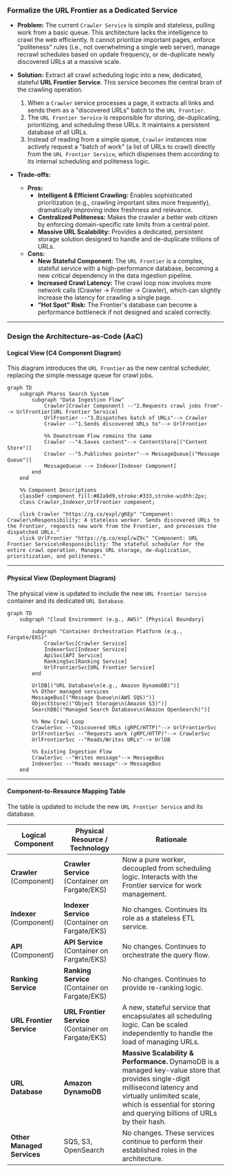 ### **Formalize the URL Frontier as a Dedicated Service**

*   **Problem:** The current `Crawler Service` is simple and stateless, pulling work from a basic queue. This architecture lacks the intelligence to crawl the web efficiently. It cannot prioritize important pages, enforce "politeness" rules (i.e., not overwhelming a single web server), manage recrawl schedules based on update frequency, or de-duplicate newly discovered URLs at a massive scale.

*   **Solution:** Extract all crawl scheduling logic into a new, dedicated, stateful **URL Frontier Service**. This service becomes the central brain of the crawling operation.
    1.  When a `Crawler` service processes a page, it extracts all links and sends them as a "discovered URLs" batch to the `URL Frontier`.
    2.  The `URL Frontier Service` is responsible for storing, de-duplicating, prioritizing, and scheduling these URLs. It maintains a persistent database of all URLs.
    3.  Instead of reading from a simple queue, `Crawler` instances now actively request a "batch of work" (a list of URLs to crawl) directly from the `URL Frontier Service`, which dispenses them according to its internal scheduling and politeness logic.

*   **Trade-offs:**
    *   **Pros:**
        *   **Intelligent & Efficient Crawling:** Enables sophisticated prioritization (e.g., crawling important sites more frequently), dramatically improving index freshness and relevance.
        *   **Centralized Politeness:** Makes the crawler a better web citizen by enforcing domain-specific rate limits from a central point.
        *   **Massive URL Scalability:** Provides a dedicated, persistent storage solution designed to handle and de-duplicate trillions of URLs.
    *   **Cons:**
        *   **New Stateful Component:** The `URL Frontier` is a complex, stateful service with a high-performance database, becoming a new critical dependency in the data ingestion pipeline.
        *   **Increased Crawl Latency:** The crawl loop now involves more network calls (Crawler -> Frontier -> Crawler), which can slightly increase the latency for crawling a single page.
        *   **"Hot Spot" Risk:** The Frontier's database can become a performance bottleneck if not designed and scaled correctly.

---

### **Design the Architecture-as-Code (AaC)**

#### **Logical View (C4 Component Diagram)**

This diagram introduces the `URL Frontier` as the new central scheduler, replacing the simple message queue for crawl jobs.

```mermaid
graph TD
    subgraph Pharos Search System
        subgraph "Data Ingestion Flow"
            Crawler[Crawler Component] --"2.Requests crawl jobs from"--> UrlFrontier[URL Frontier Service]
            UrlFrontier --"3.Dispatches batch of URLs"--> Crawler
            Crawler --"1.Sends discovered URLs to"--> UrlFrontier
            
            %% Downstream Flow remains the same
            Crawler --"4.Saves content"--> ContentStore[("Content Store")]
            Crawler --"5.Publishes pointer"--> MessageQueue[("Message Queue")]
            MessageQueue --> Indexer[Indexer Component]
        end
    end

    %% Component Descriptions
    classDef component fill:#82a9d9,stroke:#333,stroke-width:2px;
    class Crawler,Indexer,UrlFrontier component;

    click Crawler "https://g.co/expl/gKEp" "Component: Crawler\nResponsibility: A stateless worker. Sends discovered URLs to the Frontier, requests new work from the Frontier, and processes the dispatched URLs."
    click UrlFrontier "https://g.co/expl/wZ9c" "Component: URL Frontier Service\nResponsibility: The stateful scheduler for the entire crawl operation. Manages URL storage, de-duplication, prioritization, and politeness."
```

---

#### **Physical View (Deployment Diagram)**

The physical view is updated to include the new `URL Frontier Service` container and its dedicated `URL Database`.

```mermaid
graph TD
    subgraph "Cloud Environment (e.g., AWS)" [Physical Boundary]
        
        subgraph "Container Orchestration Platform (e.g., Fargate/EKS)"
            CrawlerSvc[Crawler Service]
            IndexerSvc[Indexer Service]
            ApiSvc[API Service]
            RankingSvc[Ranking Service]
            UrlFrontierSvc[URL Frontier Service]
        end

        UrlDB[("URL Database\n(e.g., Amazon DynamoDB)")]
        %% Other managed services
        MessageBus[("Message Queue\n(AWS SQS)")]
        ObjectStore[("Object Storage\n(Amazon S3)")]
        SearchDB[("Managed Search Database\n(Amazon OpenSearch)")]

        %% New Crawl Loop
        CrawlerSvc --"Discovered URLs (gRPC/HTTP)"--> UrlFrontierSvc
        UrlFrontierSvc --"Requests work (gRPC/HTTP)"--> CrawlerSvc
        UrlFrontierSvc --"Reads/Writes URLs"--> UrlDB
        
        %% Existing Ingestion Flow
        CrawlerSvc --"Writes message"--> MessageBus
        IndexerSvc --"Reads message"--> MessageBus
    end
```

---

#### **Component-to-Resource Mapping Table**

The table is updated to include the new `URL Frontier Service` and its database.

| Logical Component            | Physical Resource / Technology                          | Rationale                                                                                                                                                             |
| ---------------------------- | ------------------------------------------------------- | --------------------------------------------------------------------------------------------------------------------------------------------------------------------- |
| **Crawler** (Component)      | **Crawler Service** (Container on Fargate/EKS)          | Now a pure worker, decoupled from scheduling logic. Interacts with the Frontier service for work management.                                                          |
| **Indexer** (Component)      | **Indexer Service** (Container on Fargate/EKS)          | No changes. Continues its role as a stateless ETL service.                                                                                                            |
| **API** (Component)          | **API Service** (Container on Fargate/EKS)              | No changes. Continues to orchestrate the query flow.                                                                                                                  |
| **Ranking Service**          | **Ranking Service** (Container on Fargate/EKS)          | No changes. Continues to provide re-ranking logic.                                                                                                                    |
| **URL Frontier Service**     | **URL Frontier Service** (Container on Fargate/EKS)     | A new, stateful service that encapsulates all scheduling logic. Can be scaled independently to handle the load of managing URLs.                                    |
| **URL Database**             | **Amazon DynamoDB**                                     | **Massive Scalability & Performance.** DynamoDB is a managed key-value store that provides single-digit millisecond latency and virtually unlimited scale, which is essential for storing and querying billions of URLs by their hash. |
| **Other Managed Services**   | SQS, S3, OpenSearch                                     | No changes. These services continue to perform their established roles in the architecture.                                                                           |
